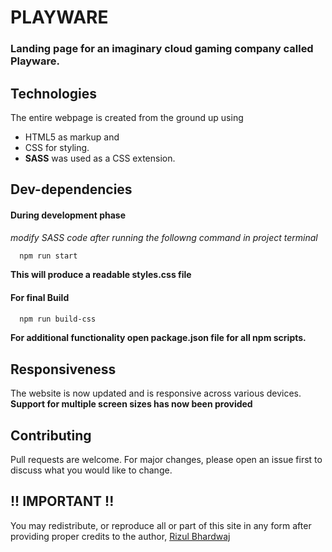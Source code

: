 # PLAYWARE

### Landing page for an imaginary cloud gaming company called Playware.

## Technologies

The entire webpage is created from the ground up using 
- HTML5 as markup and 
- CSS for styling. 
- **SASS** was used as a CSS extension. 

## Dev-dependencies

#### During development phase
*modify SASS code after running the followng command in project terminal*
```bash
  npm run start
```
**This will produce a readable styles.css file**

#### For final Build
```bash
  npm run build-css
```

**For additional functionality open package.json file for all npm scripts.**


## Responsiveness
The website is now updated and is responsive across various devices.
**Support for multiple screen sizes has now been provided**


## Contributing
Pull requests are welcome. For major changes, please open an issue first to discuss what you would like to change.


## !! IMPORTANT !!
You may redistribute, or reproduce all or part of this site in any form after 
providing proper credits to the author, [Rizul Bhardwaj](https://www.linkedin.com/in/rizul)

